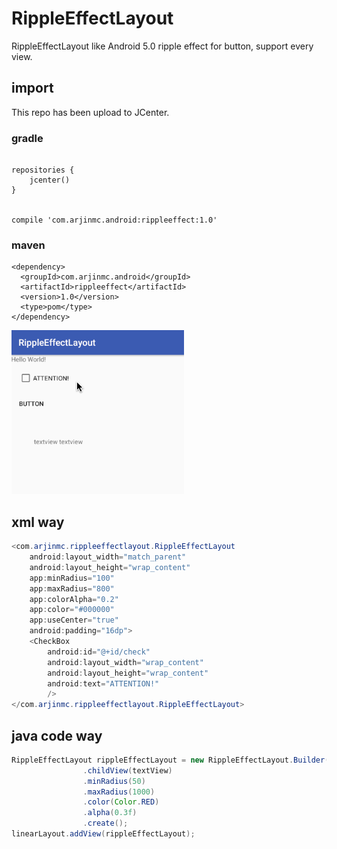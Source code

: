# RippleEffectLayout
RippleEffectLayout like Android 5.0 ripple effect for button, support every view.

## import

This repo has been upload to JCenter.

### gradle
```code

repositories {
    jcenter()
}


compile 'com.arjinmc.android:rippleeffect:1.0'
```
### maven
```code
<dependency>
  <groupId>com.arjinmc.android</groupId>
  <artifactId>rippleeffect</artifactId>
  <version>1.0</version>
  <type>pom</type>
</dependency>
```

![img](sample.gif)

## xml way
```java
<com.arjinmc.rippleeffectlayout.RippleEffectLayout
    android:layout_width="match_parent"
    android:layout_height="wrap_content"
    app:minRadius="100"
    app:maxRadius="800"
    app:colorAlpha="0.2"
    app:color="#000000"
    app:useCenter="true"
    android:padding="16dp">
    <CheckBox
        android:id="@+id/check"
        android:layout_width="wrap_content"
        android:layout_height="wrap_content"
        android:text="ATTENTION!"
        />
</com.arjinmc.rippleeffectlayout.RippleEffectLayout>
```

## java code way
```java
RippleEffectLayout rippleEffectLayout = new RippleEffectLayout.Builder(this)
                .childView(textView)
                .minRadius(50)
                .maxRadius(1000)
                .color(Color.RED)
                .alpha(0.3f)
                .create();
linearLayout.addView(rippleEffectLayout);
```